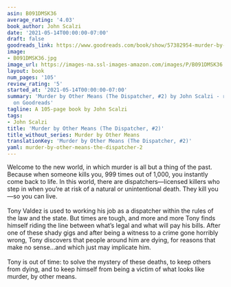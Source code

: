 ```yaml
---
asin: B091DMSK36
average_rating: '4.03'
book_author: John Scalzi
date: '2021-05-14T00:00:00-07:00'
draft: false
goodreads_link: https://www.goodreads.com/book/show/57382954-murder-by-other-means
image:
- B091DMSK36.jpg
image_url: https://images-na.ssl-images-amazon.com/images/P/B091DMSK36.01._SCLZZZZZZZ.jpg
layout: book
num_pages: '105'
review_rating: '5'
started_at: '2021-05-14T00:00:00-07:00'
summary: 'Murder by Other Means (The Dispatcher, #2) by John Scalzi - rated 4.03/5
  on Goodreads'
tagline: A 105-page book by John Scalzi
tags:
- John Scalzi
title: 'Murder by Other Means (The Dispatcher, #2)'
title_without_series: Murder by Other Means
translationKey: 'Murder by Other Means (The Dispatcher, #2)'
yaml: murder-by-other-means-the-dispatcher-2
---
```


Welcome to the new world, in which murder is all but a thing of the past. Because when someone kills you, 999 times out of 1,000, you instantly come back to life. In this world, there are dispatchers—licensed killers who step in when you’re at risk of a natural or unintentional death. They kill you—so you can live.<br /><br />Tony Valdez is used to working his job as a dispatcher within the rules of the law and the state. But times are tough, and more and more Tony finds himself riding the line between what’s legal and what will pay his bills. After one of these shady gigs and after being a witness to a crime gone horribly wrong, Tony discovers that people around him are dying, for reasons that make no sense...and which just may implicate him.<br /><br />Tony is out of time: to solve the mystery of these deaths, to keep others from dying, and to keep himself from being a victim of what looks like murder, by other means.